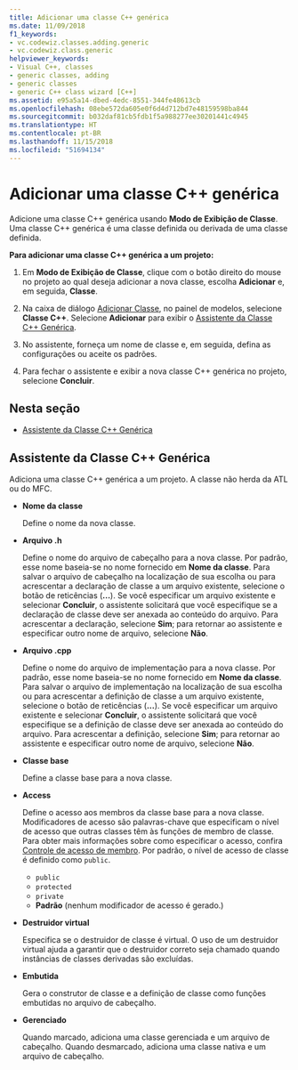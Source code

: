 ```yaml
---
title: Adicionar uma classe C++ genérica
ms.date: 11/09/2018
f1_keywords:
- vc.codewiz.classes.adding.generic
- vc.codewiz.class.generic
helpviewer_keywords:
- Visual C++, classes
- generic classes, adding
- generic classes
- generic C++ class wizard [C++]
ms.assetid: e95a5a14-dbed-4edc-8551-344fe48613cb
ms.openlocfilehash: 08ebe572da605e0f6d4d712bd7e48159598ba844
ms.sourcegitcommit: b032daf81cb5fdb1f5a988277ee30201441c4945
ms.translationtype: HT
ms.contentlocale: pt-BR
ms.lasthandoff: 11/15/2018
ms.locfileid: "51694134"
---
```

# <a name="add-a-generic-c-class"></a>Adicionar uma classe C++ genérica

Adicione uma classe C++ genérica usando **Modo de Exibição de Classe**. Uma classe C++ genérica é uma classe definida ou derivada de uma classe definida.

**Para adicionar uma classe C++ genérica a um projeto:**

1. Em **Modo de Exibição de Classe**, clique com o botão direito do mouse no projeto ao qual deseja adicionar a nova classe, escolha **Adicionar** e, em seguida, **Classe**.

1. Na caixa de diálogo [Adicionar Classe](../ide/add-class-dialog-box.md), no painel de modelos, selecione **Classe C++**. Selecione **Adicionar** para exibir o [Assistente da Classe C++ Genérica](#generic-c-class-wizard).

1. No assistente, forneça um nome de classe e, em seguida, defina as configurações ou aceite os padrões.

1. Para fechar o assistente e exibir a nova classe C++ genérica no projeto, selecione **Concluir**.

## <a name="in-this-section"></a>Nesta seção

- [Assistente da Classe C++ Genérica](#generic-c-class-wizard)

## <a name="generic-c-class-wizard"></a>Assistente da Classe C++ Genérica

Adiciona uma classe C++ genérica a um projeto. A classe não herda da ATL ou do MFC.

- **Nome da classe**

  Define o nome da nova classe.

- **Arquivo .h**

  Define o nome do arquivo de cabeçalho para a nova classe. Por padrão, esse nome baseia-se no nome fornecido em **Nome da classe**. Para salvar o arquivo de cabeçalho na localização de sua escolha ou para acrescentar a declaração de classe a um arquivo existente, selecione o botão de reticências (**...**). Se você especificar um arquivo existente e selecionar **Concluir**, o assistente solicitará que você especifique se a declaração de classe deve ser anexada ao conteúdo do arquivo. Para acrescentar a declaração, selecione **Sim**; para retornar ao assistente e especificar outro nome de arquivo, selecione **Não**.

- **Arquivo .cpp**

  Define o nome do arquivo de implementação para a nova classe. Por padrão, esse nome baseia-se no nome fornecido em **Nome da classe**. Para salvar o arquivo de implementação na localização de sua escolha ou para acrescentar a definição de classe a um arquivo existente, selecione o botão de reticências (**...**). Se você especificar um arquivo existente e selecionar **Concluir**, o assistente solicitará que você especifique se a definição de classe deve ser anexada ao conteúdo do arquivo. Para acrescentar a definição, selecione **Sim**; para retornar ao assistente e especificar outro nome de arquivo, selecione **Não**.

- **Classe base**

  Define a classe base para a nova classe.

- **Access**

  Define o acesso aos membros da classe base para a nova classe. Modificadores de acesso são palavras-chave que especificam o nível de acesso que outras classes têm às funções de membro de classe. Para obter mais informações sobre como especificar o acesso, confira [Controle de acesso de membro](../cpp/member-access-control-cpp.md). Por padrão, o nível de acesso de classe é definido como `public`.

  - `public`
  - `protected`
  - `private`
  - **Padrão** (nenhum modificador de acesso é gerado.)

- **Destruidor virtual**

  Especifica se o destruidor de classe é virtual. O uso de um destruidor virtual ajuda a garantir que o destruidor correto seja chamado quando instâncias de classes derivadas são excluídas.

- **Embutida**

  Gera o construtor de classe e a definição de classe como funções embutidas no arquivo de cabeçalho.

- **Gerenciado**

  Quando marcado, adiciona uma classe gerenciada e um arquivo de cabeçalho. Quando desmarcado, adiciona uma classe nativa e um arquivo de cabeçalho.
